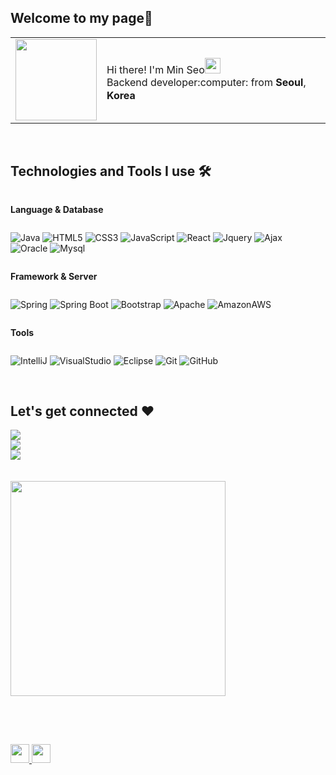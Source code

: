 <h2 align="left"> Welcome to my page🥰 </h2>
<table>
  <tr>
    <td>
<img src="https://github.com/Dev-miiing/Dev-miiing/assets/139543251/738fdba1-444b-4016-ab8a-9473f7e0c076"  width="130" >
    </td>
    <td>
<p> Hi there! I'm Min Seo<img src="https://user-images.githubusercontent.com/42378118/110234147-e3259600-7f4e-11eb-95be-0c4047144dea.gif" width="25"><br />
    Backend developer:computer: from <b>Seoul</b>, <b>Korea</b> <img src="https://github.com/Dev-miiing/Dev-miiing/assets/139543251/46e04333-01d0-4ccc-a220-f6fa53376fd7" width="17"/></p> 
    </td>
  </tr>
</table>
<br />
<h2 align="left"> Technologies and Tools I use 🛠️ </h2>
<div style="display:flex; flex-direction:column; align-items:flex-start;">

<!-- Language -->
<p><strong>Language & Database</strong></p>
<div>
  
![Java](https://img.shields.io/badge/Java-007396?style=for-the-badge&logo=Java&logoColor=white)
![HTML5](https://img.shields.io/badge/-HTML5-F05032?style=for-the-badge&logo=html5&logoColor=ffffff)
![CSS3](https://img.shields.io/badge/-CSS3-007ACC?style=for-the-badge&logo=css3)
![JavaScript](https://img.shields.io/badge/-JavaScript-%23F7DF1C?style=for-the-badge&logo=javascript&logoColor=000000&labelColor=%23F7DF1C&color=%23FFCE5A)
![React](https://img.shields.io/badge/-React-222222?style=for-the-badge&logo=react)
![Jquery](https://img.shields.io/badge/JQuery-0769AD?style=for-the-badge&logo=jquery&logoColor=white)
![Ajax](https://img.shields.io/badge/Ajax-00758F?style=for-the-badge&logo=ajax&logoColor=white)   
![Oracle](https://img.shields.io/badge/oracle-F80000?style=for-the-badge&logo=oracle&logoColor=white)
![Mysql](https://img.shields.io/badge/mysql-4479A1?style=for-the-badge&logo=mysql&logoColor=white)
</div>
<!-- Framework -->
<p><strong>Framework & Server</strong></p>
<div>

![Spring](https://img.shields.io/badge/Spring-6DB33F?style=for-the-badge&logo=spring&logoColor=white)
![Spring Boot](https://img.shields.io/badge/SpringBoot-6DB33F?style=for-the-badge&logo=spring-boot&logoColor=white)
![Bootstrap](https://img.shields.io/badge/bootstrap-7952B3?style=for-the-badge&logo=bootstrap&logoColor=white)
![Apache](https://img.shields.io/badge/apachetomcat-F8DC75?style=for-the-badge&logo=apachetomcat&logoColor=black)
![AmazonAWS](https://img.shields.io/badge/AmazonAWS-232F3E?style=for-the-badge&logo=amazonaws&logoColor=white)
</div>
<!-- Tools -->
<p><strong>Tools</strong></p>
<div>
    
![IntelliJ](https://img.shields.io/badge/IntelliJIDEA-000000?style=for-the-badge&logo=intellij-idea&logoColor=white)
![VisualStudio](https://img.shields.io/badge/VisualStudioCode-007ACC?style=for-the-badge&logo=visual-studio-code&logoColor=white)
![Eclipse](https://img.shields.io/badge/EclipseIDE-2C2255?style=for-the-badge&logo=eclipse-ide&logoColor=white)
![Git](https://img.shields.io/badge/-Git-F05032?style=for-the-badge&logo=git&logoColor=ffffff)
![GitHub](https://img.shields.io/badge/GitHub-181717?style=for-the-badge&logo=github&logoColor=white)
</div>
<br />
<h2 align="left"> Let's get connected ❤️ </h2>
<a href="https://www.instagram.com/dev_miiing">
    <img src="https://img.shields.io/badge/Instagram-E4405F?style=for-the-badge&logo=Instagram&logoColor=white"> 
</a>
<a href="https://open.kakao.com/o/sg0p6Pzf">
    <img src="https://img.shields.io/badge/KakaoTalk-FFCD00?style=for-the-badge&logoColor=black&logo=KakaoTalk"> 
</a>
<a href="https://velog.io/@dev_miiing">
    <img src="https://img.shields.io/badge/Velog-20c997?style=for-the-badge&logo=Vimeo&logoColor=white"> 
</a>
<br />
<br />
<img src=https://github.com/Dev-miiing/Dev-miiing/assets/139543251/ac13ca56-9f6a-44de-ad56-379318410acc width="344"><br />
<br />

---

<p align="center">
  <a href="https://github.com/Dev-miiing" title="GitHub Dev-miiing">
    <img src="https://img.shields.io/github/followers/Dev-miiing?label=follow&style=social" alt-text="GitHub Dev-miiing" height="30"/>
  </a>
  <a href="https://www.youtube.com/@mongseo1124" title="Dev-miiing by 몽서">
    <img src="https://img.shields.io/youtube/channel/subscribers/UCCk9s6h1ze70lbq_xyHgbdw?style=social" alt-text="Youtube Channel Subscribers" height="30"/>
  </a>
</p>
